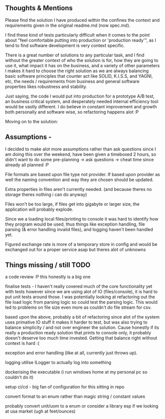 ## Thoughts & Mentions

Please find the solution I have produced within the confines the context and requirements given in the original readme.md (now spec.md).

I find these kind of tests particularly difficult when it comes to the point about "feel comfortable putting into production or 'production ready'", as I tend to find software development is very context specific.

There is a great number of solutions to any particular task, and I find without the greater context of who the solution is for, how they are going to use it, what impact it has on the business, and a variety of other parameters I makes it hard to choose the right solution as we are always balancing basic software principles that counter act like SOLID, K.I.S.S, and YAGNI, etc, the needs / requirements from business and general software properties likes robustness and stability.

Just saying, the code I would put into production for a prototype A/B test, an business critical system, and desperately needed internal efficiency tool would be vastly different. I do believe in constant improvement and growth both personally and software wise, so refactoring happens alot :P

Moving on to the solution:

## Assumptions -

I decided to make alot more assumptions rather than ask questions since I am doing this over the weekend, have been given a timeboxed 2 hours, so didn't want to do some pre-planning -> ask questions -> cheat time since already all planned :P

File formats are based upon file type not provider. If based upon provider as well the naming convention and way they are chosen should be updated.

Extra properties in files aren't currently needed. (and because theres no storage theres nothing i can do anyway)

Files won't be too large, if files get into gigabyte or larger size, the application will probably explode.

Since we a loading local files/printing to console it was hard to identify how they program would be used, thus things like exception handling, file parsing (& error handling invalid files), and logging haven't been handled yet.

Figured exchange rate is more of a temporary store in config and would be exchanged out for a proper service asap but theres alot of unknowns

## Things missing / still TODO

a code review :P this honestly is a big one

finalise tests - I haven't really covered much of the core functionality yet with tests however since we are using alot of IO (files/console), it is hard to put unit tests around those. I was potentially looking at refactoring out the file load logic from parsing logic so could test the parsing logic. This would led to problems on file size even more as couldn't do file stream for csv.

based upon the above, probably a bit of refactoring since alot of the system uses primative IO stuff it makes it harder to test, but was also trying to balance simplicity / and not over engineer the solution. Cause honestly if its really a production ready solution that prints to console only, it probably doesn't deserve too much time invested. Getting that balance right without context is hard :(

exception and error handling (like at all, currently just throws up).

logging utilise ILogger to actually log into something

dockerising the executable (i run windows home at my personal pc so couldn't do it)

setup ci/cd - big fan of configuration for this sitting in repo

convert format to an enum rather than magic string / constant values

probably convert unit/uom to a enum or consider a library esp if we looking at usa market (ugh at feet/ounces)